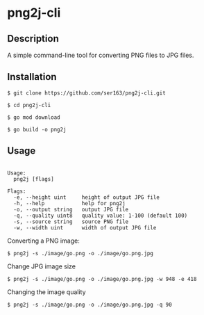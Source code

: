 # png2j-cli

## Description
A simple command-line tool for converting PNG files to JPG files.

## Installation
```shell
$ git clone https://github.com/ser163/png2j-cli.git
```
```shell
$ cd png2j-cli
```

```shell
$ go mod download
```

```shell
$ go build -o png2j
```
## Usage
```shell

Usage:
  png2j [flags]

Flags:
  -e, --height uint     height of output JPG file
  -h, --help            help for png2j
  -o, --output string   output JPG file
  -q, --quality uint8   quality value: 1-100 (default 100)
  -s, --source string   source PNG file
  -w, --width uint      width of output JPG file

```
Converting a PNG image:
```shell
$ png2j -s ./image/go.png -o ./image/go.png.jpg
```
Change JPG image size
```shell
$ png2j -s ./image/go.png -o ./image/go.png.jpg -w 948 -e 418
```

Changing the image quality
```shell
$ png2j -s ./image/go.png -o ./image/go.png.jpg -q 90
```